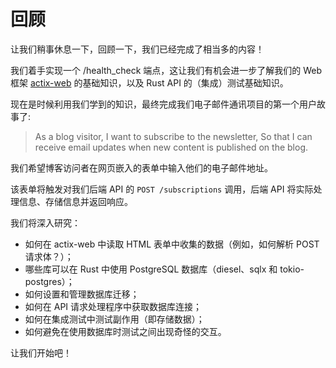 # 回顾

让我们稍事休息一下，回顾一下，我们已经完成了相当多的内容！

我们着手实现一个 /health_check 端点，这让我们有机会进一步了解我们的 Web 框架 [actix-web](https://docs.rs/actix-web/latest/actix_web/index.html) 的基础知识，以及 Rust API 的（集成）测试基础知识。

现在是时候利用我们学到的知识，最终完成我们电子邮件通讯项目的第一个用户故事了:

> As a blog visitor,
> I want to subscribe to the newsletter,
> So that I can receive email updates when new content is published on the blog.

我们希望博客访问者在网页嵌入的表单中输入他们的电子邮件地址。

该表单将触发对我们后端 API 的 `POST /subscriptions` 调用，后端 API 将实际处理信息、存储信息并返回响应。

我们将深入研究：

- 如何在 actix-web 中读取 HTML 表单中收集的数据（例如，如何解析 POST 请求体？）；
- 哪些库可以在 Rust 中使用 PostgreSQL 数据库（diesel、sqlx 和 tokio-postgres）；
- 如何设置和管理数据库迁移；
- 如何在 API 请求处理程序中获取数据库连接；
- 如何在集成测试中测试副作用（即存储数据）；
- 如何避免在使用数据库时测试之间出现奇怪的交互。

让我们开始吧！
